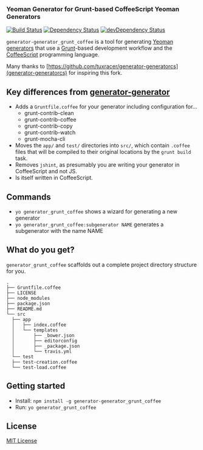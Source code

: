 ### Yeoman Generator for Grunt-based CoffeeScript Yeoman Generators

[![Build Status](https://travis-ci.org/logankoester/generator-generator_grunt_coffee.png)](https://travis-ci.org/logankoester/generator-generator_grunt_coffee)
[![Dependency Status](https://david-dm.org/logankoester/generator-generator_grunt_coffee.png)](https://david-dm.org/logankoester/generator-generator_grunt_coffee)
[![devDependency Status](https://david-dm.org/logankoester/generator-generator_grunt_coffee/dev-status.png)](https://david-dm.org/logankoester/generator-generator_grunt_coffee#info=devDependencies)

`generator-generator_grunt_coffee` is a tool for generating
[Yeoman generators](http://yeoman.io/generators.html) that use a
[Grunt](http://gruntjs.com/)-based development workflow and the
[CoffeeScript](http://coffeescript.org/) programming language.

Many thanks to [https://github.com/tuxracer/generator-generatorcs](generator-generatorcs) for inspiring this fork.

## Key differences from [generator-generator](https://npmjs.org/package/generator-generator)

* Adds a `Gruntfile.coffee` for your generator including configuration for...
  * grunt-contrib-clean
  * grunt-contrib-coffee
  * grunt-contrib-copy
  * grunt-contrib-watch
  * grunt-mocha-cli
* Moves the `app/` and `test/` directories into `src/`, which contain `.coffee` files that
will be compiled to their original locations by the `grunt build` task.
* Removes `jshint`, as presumably you are writing your generator in CoffeeScript and not JS.
* Is itself written in CoffeeScript.

## Commands

* `yo generator_grunt_coffee` shows a wizard for generating a new generator
* `yo generator_grunt_coffee:subgenerator NAME` generates a subgenerator with the name NAME

## What do you get?

`generator_grunt_coffee` scaffolds out a complete project directory structure for
you.

    .
    ├── Gruntfile.coffee
    ├── LICENSE
    ├── node_modules
    ├── package.json
    ├── README.md
    └── src
      ├── app
      │   ├── index.coffee
      │   └── templates
      │       ├── _bower.json
      │       ├── editorconfig
      │       ├── _package.json
      │       └── travis.yml
      └── test
      ├── test-creation.coffee
      └── test-load.coffee

## Getting started
- Install: `npm install -g generator-generator_grunt_coffee`
- Run: `yo generator_grunt_coffee`

## License
[MIT License](http://en.wikipedia.org/wiki/MIT_License)
